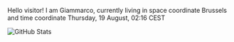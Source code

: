 Hello visitor! I am Giammarco, currently living in space coordinate Brussels and time coordinate Thursday, 19 August, 02:16 CEST

![GitHub Stats](https://github-readme-stats.vercel.app/api?username=grcasanova)
